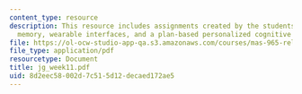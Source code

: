 ```yaml
---
content_type: resource
description: This resource includes assignments created by the students on attention,
  memory, wearable interfaces, and a plan-based personalized cognitive orthotic.
file: https://ol-ocw-studio-app-qa.s3.amazonaws.com/courses/mas-965-relational-machines-spring-2005/8d2eec58002d7c515d12decaed172ae5_jg_week11.pdf
file_type: application/pdf
resourcetype: Document
title: jg_week11.pdf
uid: 8d2eec58-002d-7c51-5d12-decaed172ae5
---
```

